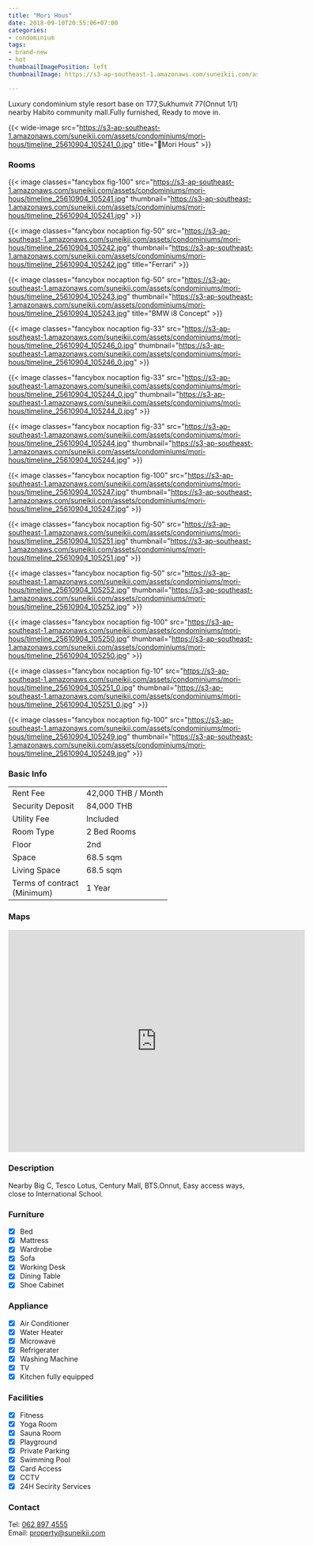 ```yaml
---
title: "Mori Hous"
date: 2018-09-10T20:55:06+07:00
categories:
- condominium
tags:
- brand-new
- hot
thumbnailImagePosition: left
thumbnailImage: https://s3-ap-southeast-1.amazonaws.com/suneikii.com/assets/condominiums/mori-hous/timeline_25610904_105240.jpg

---
```


Luxury condominium style resort base on T77,Sukhumvit 77(Onnut 1/1) nearby Habito community mall.Fully furnished, Ready to move in.
<!--more-->

<p></p>

{{< wide-image src="https://s3-ap-southeast-1.amazonaws.com/suneikii.com/assets/condominiums/mori-hous/timeline_25610904_105241_0.jpg" title="Mori Hous" >}}

### Rooms

<p></p>

{{< image classes="fancybox fig-100" src="https://s3-ap-southeast-1.amazonaws.com/suneikii.com/assets/condominiums/mori-hous/timeline_25610904_105241.jpg" thumbnail="https://s3-ap-southeast-1.amazonaws.com/suneikii.com/assets/condominiums/mori-hous/timeline_25610904_105241.jpg" >}}

{{< image classes="fancybox nocaption fig-50" src="https://s3-ap-southeast-1.amazonaws.com/suneikii.com/assets/condominiums/mori-hous/timeline_25610904_105242.jpg" thumbnail="https://s3-ap-southeast-1.amazonaws.com/suneikii.com/assets/condominiums/mori-hous/timeline_25610904_105242.jpg" title="Ferrari" >}}

{{< image classes="fancybox nocaption fig-50" src="https://s3-ap-southeast-1.amazonaws.com/suneikii.com/assets/condominiums/mori-hous/timeline_25610904_105243.jpg" thumbnail="https://s3-ap-southeast-1.amazonaws.com/suneikii.com/assets/condominiums/mori-hous/timeline_25610904_105243.jpg" title="BMW i8 Concept" >}}

{{< image classes="fancybox nocaption fig-33" src="https://s3-ap-southeast-1.amazonaws.com/suneikii.com/assets/condominiums/mori-hous/timeline_25610904_105246_0.jpg" thumbnail="https://s3-ap-southeast-1.amazonaws.com/suneikii.com/assets/condominiums/mori-hous/timeline_25610904_105246_0.jpg" >}}

{{< image classes="fancybox nocaption fig-33" src="https://s3-ap-southeast-1.amazonaws.com/suneikii.com/assets/condominiums/mori-hous/timeline_25610904_105244_0.jpg" thumbnail="https://s3-ap-southeast-1.amazonaws.com/suneikii.com/assets/condominiums/mori-hous/timeline_25610904_105244_0.jpg" >}}

{{< image classes="fancybox nocaption fig-33" src="https://s3-ap-southeast-1.amazonaws.com/suneikii.com/assets/condominiums/mori-hous/timeline_25610904_105244.jpg" thumbnail="https://s3-ap-southeast-1.amazonaws.com/suneikii.com/assets/condominiums/mori-hous/timeline_25610904_105244.jpg" >}}

{{< image classes="fancybox nocaption fig-100" src="https://s3-ap-southeast-1.amazonaws.com/suneikii.com/assets/condominiums/mori-hous/timeline_25610904_105247.jpg" thumbnail="https://s3-ap-southeast-1.amazonaws.com/suneikii.com/assets/condominiums/mori-hous/timeline_25610904_105247.jpg" >}}

{{< image classes="fancybox nocaption fig-50" src="https://s3-ap-southeast-1.amazonaws.com/suneikii.com/assets/condominiums/mori-hous/timeline_25610904_105251.jpg" thumbnail="https://s3-ap-southeast-1.amazonaws.com/suneikii.com/assets/condominiums/mori-hous/timeline_25610904_105251.jpg" >}}

{{< image classes="fancybox nocaption fig-50" src="https://s3-ap-southeast-1.amazonaws.com/suneikii.com/assets/condominiums/mori-hous/timeline_25610904_105252.jpg" thumbnail="https://s3-ap-southeast-1.amazonaws.com/suneikii.com/assets/condominiums/mori-hous/timeline_25610904_105252.jpg" >}}

{{< image classes="fancybox nocaption fig-100" src="https://s3-ap-southeast-1.amazonaws.com/suneikii.com/assets/condominiums/mori-hous/timeline_25610904_105250.jpg" thumbnail="https://s3-ap-southeast-1.amazonaws.com/suneikii.com/assets/condominiums/mori-hous/timeline_25610904_105250.jpg" >}}

{{< image classes="fancybox nocaption fig-10" src="https://s3-ap-southeast-1.amazonaws.com/suneikii.com/assets/condominiums/mori-hous/timeline_25610904_105251_0.jpg" thumbnail="https://s3-ap-southeast-1.amazonaws.com/suneikii.com/assets/condominiums/mori-hous/timeline_25610904_105251_0.jpg" >}}

{{< image classes="fancybox nocaption fig-100" src="https://s3-ap-southeast-1.amazonaws.com/suneikii.com/assets/condominiums/mori-hous/timeline_25610904_105249.jpg" thumbnail="https://s3-ap-southeast-1.amazonaws.com/suneikii.com/assets/condominiums/mori-hous/timeline_25610904_105249.jpg" >}}

<p></p>

### Basic Info

|  |  |
|----------|------------|
| Rent Fee | 42,000 THB / Month |
| Security Deposit  | 84,000 THB |
| Utility Fee |Included|
| Room Type | 2 Bed Rooms |
| Floor|2nd|
| Space | 68.5 sqm |
| Living Space | 68.5 sqm |
| Terms of contract<br>(Minimum) | 1 Year |


<p></p>

### Maps

<p></p>

<iframe width="600" height="450" frameborder="0" style="border:0" src="https://www.google.com/maps/embed/v1/place?q=place_id:ChIJf_LiUsCf4jARCS3Wp-6I4jQ&key=AIzaSyDdueX_zbg1XGbwPCLZqpc_trVmgbaPs1I" allowfullscreen></iframe>

<p></p>

### Description

<p></p>
Nearby Big C, Tesco Lotus, Century Mall, BTS.Onnut, Easy access ways, close to International School.

### Furniture

- [x] Bed
- [x] Mattress
- [x] Wardrobe
- [x] Sofa
- [x] Working Desk
- [x] Dining Table
- [x] Shoe Cabinet

### Appliance

- [x] Air Conditioner
- [x] Water Heater
- [x] Microwave
- [x] Refrigerater
- [x] Washing Machine
- [x] TV
- [x] Kitchen fully equipped

### Facilities

- [x] Fitness
- [x] Yoga Room
- [x] Sauna Room
- [x] Playground
- [x] Private Parking
- [x] Swimming Pool
- [x] Card Access
- [x] CCTV
- [x] 24H Secirity Services

### Contact

Tel: <a href="tel:062 897 4555">062 897 4555</a><br>
Email: <a href="mailto:property@suneikii.com">property@suneikii.com</a>